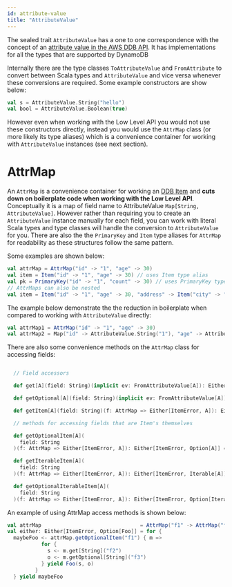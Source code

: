 ```yaml
---
id: attribute-value
title: "AttributeValue"
---
```


The sealed trait `AttributeValue` has a one to one correspondence with the concept of an [attribute value in the AWS DDB API](https://docs.aws.amazon.com/amazondynamodb/latest/APIReference/API_AttributeValue.html). It has implementations for all the types that are supported by DynamoDB

Internally there are the type classes `ToAttributeValue` and `FromAttribute` to convert between Scala types and `AttributeValue` and vice versa
whenever these conversions are required. Some example constructors are show below:

```scala
val s = AttributeValue.String("hello")
val bool = AttributeValue.Boolean(true)
```

However even when working with the Low Level API you would not use these constructors directly, instead you would use the `AttrMap` class (or more likely its type aliases) which is a convenience container for working with `AttributeValue` instances (see next section).

# AttrMap
An `AttrMap` is a convenience container for working an [DDB Item](https://docs.aws.amazon.com/amazondynamodb/latest/developerguide/WorkingWithItems.html) and **cuts down on boilerplate code when working with the Low Level API**. Conceptually it is a map of field name to AttributeValue `Map[String, AttributeValue]`.
However rather than requiring you to create an `AttributeValue` instance manually for each field, you can work with literal Scala types and type classes will handle the conversion to `AttributeValue` for you. There are also the the `PrimaryKey` and `Item` type aliases for `AttrMap` for readability as these structures follow the same pattern.

Some examples are shown below:

```scala
val attrMap = AttrMap("id" -> "1", "age" -> 30) 
val item = Item("id" -> "1", "age" -> 30) // uses Item type alias
val pk = PrimaryKey("id" -> "1", "count" -> 30) // uses PrimaryKey type alias 
// AttrMaps can also be nested 
val item = Item("id" -> "1", "age" -> 30, "address" -> Item("city" -> "London", "postcode" -> "SW1A 1AA")) 
```

The example below demonstrate the the reduction in boilerplate when compared to working with `AttributeValue` directly:

```scala
val attrMap1 = AttrMap("id" -> "1", "age" -> 30) 
val attrMap2 = Map("id" -> AttributeValue.String("1"), "age" -> AttributeValue.Number(30))
```

There are also some convenience methods on the `AttrMap` class for accessing fields:

```scala

  // Field accessors

  def get[A](field: String)(implicit ev: FromAttributeValue[A]): Either[ItemError, A] = ???

  def getOptional[A](field: String)(implicit ev: FromAttributeValue[A]): Either[Nothing, Option[A]] = ???

  def getItem[A](field: String)(f: AttrMap => Either[ItemError, A]): Either[ItemError, A] = ???

  // methods for accessing fields that are Item's themselves

  def getOptionalItem[A](
    field: String
  )(f: AttrMap => Either[ItemError, A]): Either[ItemError, Option[A]] = ???

  def getIterableItem[A](
    field: String
  )(f: AttrMap => Either[ItemError, A]): Either[ItemError, Iterable[A]] = ???

  def getOptionalIterableItem[A](
    field: String
  )(f: AttrMap => Either[ItemError, A]): Either[ItemError, Option[Iterable[A]]] = ???
```

An example of using AttrMap access methods is shown below:

```scala
val attrMap                                = AttrMap("f1" -> AttrMap("f2" -> "a", "f3" -> "b"))
val either: Either[ItemError, Option[Foo]] = for {
  maybeFoo <- attrMap.getOptionalItem("f1") { m =>
           for {
             s <- m.get[String]("f2")
             o <- m.getOptional[String]("f3")
           } yield Foo(s, o)
         }
  } yield maybeFoo
```


